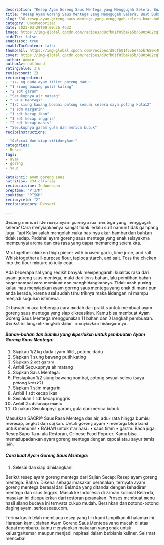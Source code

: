 ```yaml
---
description: "Resep Ayam Goreng Saus Mentega yang Menggugah Selera, Buat Buka Puasa}"
title: "Resep Ayam Goreng Saus Mentega yang Menggugah Selera, Buat Buka Puasa}"
slug: 536-resep-ayam-goreng-saus-mentega-yang-menggugah-selera-buat-buka-puasa
category: Uncategorized
date: 2023-03-29T00:09:26.463Z
image: https://img-global.cpcdn.com/recipes/d8cfb01f05be7a5b/680x482cq70/ayam-goreng-saus-mentega-foto-resep-utama.jpg
hideToc: false
enableToc: true
enableTocContent: false
thumbnail: https://img-global.cpcdn.com/recipes/d8cfb01f05be7a5b/680x482cq70/ayam-goreng-saus-mentega-foto-resep-utama.jpg
cover: https://img-global.cpcdn.com/recipes/d8cfb01f05be7a5b/680x482cq70/ayam-goreng-saus-mentega-foto-resep-utama.jpg
author: Admin
authorAv: notfound
ratingvalue: 3.6
reviewcount: 23
recipeingredient:
- "1/2 kg dada ayam fillet potong dadu"
- "1 siung bawang putih kating"
- "2 sdt garam"
- "Secukupnya air matang"
- " Saus Mentega"
- "1/2 siung bawang bombai potong sesuai selera saya potong kotak2"
- "1 sdm margarin"
- "1 sdt kecap ikan"
- "1 sdt kecap inggris"
- "2 sdt kecap manis"
- "Secukupnya garam gula dan merica bubuk"
recipeinstructions:

- "Selesai dan siap dihidangkan!"
categories:
- Resep
tags:
- ayam
- goreng
- saus

katakunci: ayam goreng saus 
nutrition: 274 calories
recipecuisine: Indonesian
preptime: "PT37M"
cooktime: "PT56M"
recipeyield: "2"
recipecategory: Dessert

---
```



Sedang mencari ide resep ayam goreng saus mentega yang menggugah selera? Cara menyiapkannya sangat tidak terlalu sulit namun tidak gampang juga. Tapi Kalau salah mengolah maka hasilnya akan hambar dan bahkan tidak sedap. Padahal ayam goreng saus mentega yang enak selayaknya mempunyai aroma dan cita rasa yang dapat memancing selera kita.


Mix together chicken thigh pieces with bruised garlic, lime juice, and salt. Whisk together all-purpose flour, tapioca starch, and salt. Toss the chicken into the flour mixture to fully coat.

Ada beberapa hal yang sedikit banyak mempengaruhi kualitas rasa dari ayam goreng saus mentega, mulai dari jenis bahan, lalu pemilihan bahan segar sampai cara membuat dan menghidangkannya. Tidak usah pusing kalau mau menyiapkan ayam goreng saus mentega yang enak di mana pun anda berada, karena asal sudah tahu triknya maka hidangan ini mampu menjadi suguhan istimewa.


Di bawah ini ada beberapa cara mudah dan praktis untuk membuat ayam goreng saus mentega yang siap dikreasikan. Kamu bisa membuat Ayam Goreng Saus Mentega menggunakan 11 bahan dan 0 langkah pembuatan. Berikut ini langkah-langkah dalam menyiapkan hidangannya.

<!--inarticleads1-->

##### Bahan-bahan dan bumbu yang diperlukan untuk pembuatan Ayam Goreng Saus Mentega:

1. Siapkan 1/2 kg dada ayam fillet, potong dadu
1. Siapkan 1 siung bawang putih kating
1. Siapkan 2 sdt garam
1. Ambil Secukupnya air matang
1. Siapkan  Saus Mentega:
1. Persiapkan 1/2 siung bawang bombai, potong sesuai selera (saya potong kotak2)
1. Siapkan 1 sdm margarin
1. Ambil 1 sdt kecap ikan
1. Sediakan 1 sdt kecap inggris
1. Ambil 2 sdt kecap manis
1. Gunakan Secukupnya garam, gula dan merica bubuk


Masukkan SAORI® Saus Rasa Mentega dan air, aduk rata hingga bumbu meresap, angkat dan sajikan. Untuk goreng ayam • mentega blue band untuk menumis • BAHAN untuk marinasi : • saus tiram • garam. Baca juga: Resep Sapo Tahu ala Restoran, Chinese Food Populer. Kamu bisa memadupadankan ayam goreng mentega dengan capcai atau sayur tumis lain. 

<!--inarticleads2-->

##### Cara buat Ayam Goreng Saus Mentega:


1. Selesai dan siap dihidangkan!

Berikut resep ayam goreng mentega dari Sajian Sedap: Resep ayam goreng mentega. Bahan: Dikenal sebagai masakan peranakan, ternyata ayam goreng mentega berasal dari Belanda yang ditandai dengan kehadiran mentega dan saus Inggris. Masuk ke Indonesia di zaman kolonial Belanda, masakan ini dipopulerkan dari restoran peranakan. Proses membuat menu hasil silang budaya ini ternyata cukup mudah. Bersihkan dan potong-potong daging ayam. seriouseats.com. 

Terima kasih telah membaca resep yang tim kami tampilkan di halaman ini. Harapan kami, olahan Ayam Goreng Saus Mentega yang mudah di atas dapat membantu kamu menyiapkan makanan yang enak untuk keluarga/teman maupun menjadi inspirasi dalam berbisnis kuliner. Selamat mencoba!
